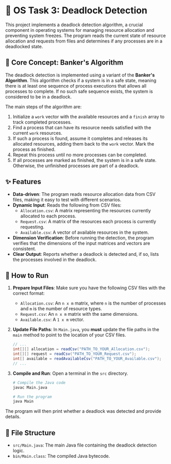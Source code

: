 # 🚦 OS Task 3: Deadlock Detection

This project implements a deadlock detection algorithm, a crucial component in operating systems for managing resource allocation and preventing system freezes. The program reads the current state of resource allocation and requests from files and determines if any processes are in a deadlocked state.

## 🧠 Core Concept: Banker's Algorithm

The deadlock detection is implemented using a variant of the **Banker's Algorithm**. This algorithm checks if a system is in a safe state, meaning there is at least one sequence of process executions that allows all processes to complete. If no such safe sequence exists, the system is considered to be in a deadlock.

The main steps of the algorithm are:
1.  Initialize a `work` vector with the available resources and a `finish` array to track completed processes.
2.  Find a process that can have its resource needs satisfied with the current `work` resources.
3.  If such a process is found, assume it completes and releases its allocated resources, adding them back to the `work` vector. Mark the process as finished.
4.  Repeat this process until no more processes can be completed.
5.  If all processes are marked as finished, the system is in a safe state. Otherwise, the unfinished processes are part of a deadlock.

## ✨ Features

-   **Data-driven**: The program reads resource allocation data from CSV files, making it easy to test with different scenarios.
-   **Dynamic Input**: Reads the following from CSV files:
    -   `Allocation.csv`: A matrix representing the resources currently allocated to each process.
    -   `Request.csv`: A matrix of the resources each process is currently requesting.
    -   `Available.csv`: A vector of available resources in the system.
-   **Dimension Verification**: Before running the detection, the program verifies that the dimensions of the input matrices and vectors are consistent.
-   **Clear Output**: Reports whether a deadlock is detected and, if so, lists the processes involved in the deadlock.

## 🚀 How to Run

1.  **Prepare Input Files**:
    Make sure you have the following CSV files with the correct format:
    -   `Allocation.csv`: An `n x m` matrix, where `n` is the number of processes and `m` is the number of resource types.
    -   `Request.csv`: An `n x m` matrix with the same dimensions.
    -   `Available.csv`: A `1 x m` vector.

2.  **Update File Paths**:
    In `Main.java`, you **must** update the file paths in the `main` method to point to the location of your CSV files.

    ```java
    // ...
    int[][] allocation = readCsv("PATH_TO_YOUR_Allocation.csv");
    int[][] request = readCsv("PATH_TO_YOUR_Request.csv");
    int[] available = readAvailableCsv("PATH_TO_YOUR_Available.csv");
    // ...
    ```

3.  **Compile and Run**:
    Open a terminal in the `src` directory.

    ```bash
    # Compile the Java code
    javac Main.java

    # Run the program
    java Main
    ```

The program will then print whether a deadlock was detected and provide details.

## 📂 File Structure

-   `src/Main.java`: The main Java file containing the deadlock detection logic.
-   `bin/Main.class`: The compiled Java bytecode.
